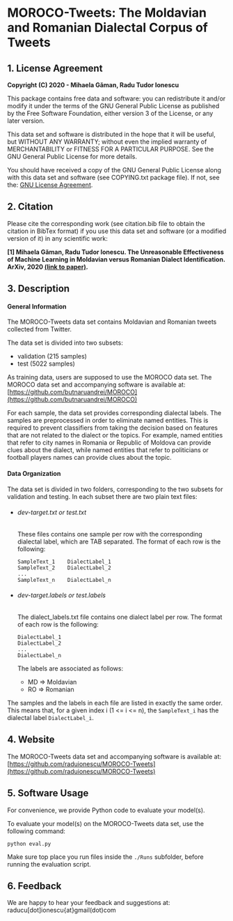 # MOROCO-Tweets: The **Mo**ldavian and **Ro**manian Dialectal **Co**rpus of Tweets

## 1. License Agreement

**Copyright (C) 2020 - Mihaela Găman, Radu Tudor Ionescu**

This package contains free data and software: you can redistribute it and/or modify it under the terms of the GNU General Public License as published by the Free Software Foundation, either version 3 of the License, or any later version.

This data set and software is distributed in the hope that it will be useful, but WITHOUT ANY WARRANTY; without even the implied warranty of MERCHANTABILITY or FITNESS FOR A PARTICULAR PURPOSE. See the GNU General Public License for more details.

 You should have received a copy of the GNU General Public License along with this data set and software (see COPYING.txt package file). If not, see the:
 [GNU License Agreement](http://www.gnu.org/licenses/).


## 2. Citation

Please cite the corresponding work (see citation.bib file to obtain the citation in BibTex format) if you use this data set and software (or a modified version of it) in any scientific work:

**[1] Mihaela Găman, Radu Tudor Ionescu. The Unreasonable Effectiveness of Machine Learning in Moldavian versus Romanian Dialect Identification. ArXiv, 2020 [(link to paper)](https://arxiv.org/abs/2007.15700).**

## 3. Description

#### General Information

The MOROCO-Tweets data set contains Moldavian and Romanian tweets collected from Twitter. 

The data set is divided into two subsets:
- validation (215 samples)
- test (5022 samples)

As training data, users are supposed to use the MOROCO data set. The MOROCO data set and accompanying software is available at:
[https://github.com/butnaruandrei/MOROCO](https://github.com/butnaruandrei/MOROCO)

For each sample, the data set provides corresponding dialectal labels. The samples are preprocessed in order to eliminate named entities. This is required to prevent classifiers from taking the decision based on features that are not related to the dialect or the topics. For example, named entities that refer to city names in Romania or Republic of Moldova can provide clues about the dialect, while named entities that refer to politicians or football players names can provide clues about the topic.

#### Data Organization

The data set is divided in two folders, corresponding to the two subsets for validation and testing. In each subset there are two plain text files:
- ###### dev-target.txt or test.txt

  These files contains one sample per row with the corresponding dialectal label, which are TAB separated. The format of each row is the following:
  ```
  SampleText_1    DialectLabel_1
  SampleText_2    DialectLabel_2
  ...
  SampleText_n    DialectLabel_n
  ```

- ###### dev-target.labels or test.labels

  The dialect_labels.txt file contains one dialect label per row. The format of each row is the following:
  ```
  DialectLabel_1
  DialectLabel_2
  ...
  DialectLabel_n
  ```

  The labels are associated as follows:
  - MD => Moldavian
  - RO => Romanian

The samples and the labels in each file are listed in exactly the same order. This means that, for a given index i (1 <= i <= n), the `SampleText_i` has the dialectal label `DialectLabel_i`.


## 4. Website

The MOROCO-Tweets data set and accompanying software is available at:
[https://github.com/raduionescu/MOROCO-Tweets](https://github.com/raduionescu/MOROCO-Tweets)


## 5. Software Usage

For convenience, we provide Python code to evaluate your model(s).

To evaluate your model(s) on the MOROCO-Tweets data set, use the following command:
```
python eval.py
```
Make sure top place you run files inside the `./Runs` subfolder, before running the evaluation script.

## 6. Feedback

 We are happy to hear your feedback and suggestions at: raducu[dot]ionescu{at}gmail(dot)com
